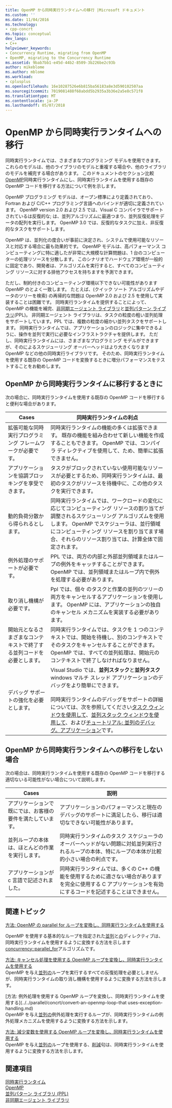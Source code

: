 ```yaml
---
title: OpenMP から同時実行ランタイムへの移行 |Microsoft ドキュメント
ms.custom: ''
ms.date: 11/04/2016
ms.technology:
- cpp-concrt
ms.topic: conceptual
dev_langs:
- C++
helpviewer_keywords:
- Concurrency Runtime, migrating from OpenMP
- OpenMP, migrating to the Concurrency Runtime
ms.assetid: 9bab7bb1-e45d-44b2-8509-3b226be2c93b
author: mikeblome
ms.author: mblome
ms.workload:
- cplusplus
ms.openlocfilehash: 16e10287526e6b815ba56183a8e3d590102507aa
ms.sourcegitcommit: 7019081488f68abdd5b2935a3b36e2a5e8c571f8
ms.translationtype: MT
ms.contentlocale: ja-JP
ms.lasthandoff: 05/07/2018
---
```

# <a name="migrating-from-openmp-to-the-concurrency-runtime"></a>OpenMP から同時実行ランタイムへの移行
同時実行ランタイムでは、さまざまなプログラミング モデルを使用できます。 これらのモデルは、他のライブラリのモデルと重複する場合や、他のライブラリのモデルを補完する場合があります。 このドキュメントのセクション比較[OpenMP](../../parallel/concrt/comparing-the-concurrency-runtime-to-other-concurrency-models.md#openmp)同時実行ランタイムにし、同時実行ランタイムを使用する既存の OpenMP コードを移行する方法について例を示します。  
  
 OpenMP プログラミング モデルは、オープン標準により定義されており、Fortran および C/C++ プログラミング言語へのバインドが適切に定義されています。 OpenMP version 2.0 および 2.5 では、Visual C コンパイラでサポートされているは反復的な; は、並列アルゴリズムに最適つまり、並列反復処理をデータの配列を実行します。 OpenMP 3.0 では、反復的なタスクに加え、非反復的なタスクをサポートします。  
  
 OpenMP は、並列化の度合いが事前に決定され、システムで使用可能なリソースと対応する場合に最も効果的です。 OpenMP モデルは、高パフォーマンス コンピューティングに特に適したが非常に大規模な計算問題は、1 台のコンピューターの処理リソースを分散します。 このシナリオでハードウェア環境が一般的に固定であり、開発者は、アルゴリズムを実行すると、すべてのコンピューティング リソースに対する排他アクセスを持ちますを予測できます。  
  
 ただし、制約付きのコンピューティング環境以下できない可能性があります OpenMP のとよく一致します。 たとえば、(クイック ソート アルゴリズムやデータのツリーを検索) の再帰的な問題は OpenMP 2.0 および 2.5 を使用して実装することは困難です。 同時実行ランタイムを提供することによって、OpenMP の機能を補完、[非同期エージェント ライブラリ](../../parallel/concrt/asynchronous-agents-library.md)と[並列パターン ライブラリ](../../parallel/concrt/parallel-patterns-library-ppl.md)(PPL)。 非同期エージェント ライブラリは、タスクの粒度の粗い並列処理をサポートしています。PPL では、複数の粒度の細かい並列タスクをサポートします。 同時実行ランタイムでは、アプリケーションのロジックに集中できるように、操作を並列で実行に必要なインフラストラクチャを提供します。 ただし、同時実行ランタイムには、さまざまなプログラミング モデルができますが、そのによるスケジューリング オーバーヘッドはより大きくなります OpenMP などの他の同時実行ライブラリです。 そのため、同時実行ランタイムを使用する既存の OpenMP コードを変換するときに増分パフォーマンスをテストすることをお勧めします。  
  
## <a name="when-to-migrate-from-openmp-to-the-concurrency-runtime"></a>OpenMP から同時実行ランタイムに移行するときに  
 次の場合に、同時実行ランタイムを使用する既存の OpenMP コードを移行すると便利な場合があります。  
  
|Cases|同時実行ランタイムの利点|  
|-----------|-------------------------------------------|  
|拡張可能な同時実行プログラミング フレームワークが必要です。|同時実行ランタイムの機能の多くは拡張できます。 既存の機能を組み合わせて新しい機能を作成することもできます。 OpenMP では、コンパイラ ディレクティブを使用して、ため、簡単に拡張できません。|  
|アプリケーションを協調ブロッキングを享受できます。|タスクがブロックされていない使用可能なリソースが必要とするため、同時実行ランタイムは、最初のタスクがリソースを待機中に、この他のタスクを実行できます。|  
|動的負荷分散から得られるとします。|同時実行ランタイムでは、ワークロードの変化に応じてコンピューティング リソースの割り当てが調整されるスケジューリング アルゴリズムを使用します。 OpenMP でスケジューラは、並行領域にコンピューティング リソースを割り当てます場合、それらのリソース割り当ては、計算全体で固定されます。|  
|例外処理のサポートが必要です。|PPL では、両方の内部と外部並列領域またはループの例外をキャッチすることができます。 OpenMP では、並列領域またはループ内で例外を処理する必要があります。|  
|取り消し機構が必要です。|Ppl では、個々 のタスクと作業の並列のツリーの両方をキャンセルするアプリケーションを使用します。 OpenMP には、アプリケーションの独自のキャンセル メカニズムを実装する必要があります。|  
|開始元となるさまざまなコンテキストで終了する並列コードを必要とします。|同時実行ランタイムでは、タスクを 1 つのコンテキストでは、開始を待機し、別のコンテキストでそのタスクをキャンセルすることができます。 OpenMP では、すべての並列処理は、開始元のコンテキストで終了しなければなりません。|  
|デバッグ サポートの強化を必要とします。|Visual Studio では、**並列スタック**と**並列タスク**windows マルチ スレッド アプリケーションのデバッグをより簡単にできます。<br /><br /> 同時実行ランタイムのデバッグをサポートの詳細については、次を参照してください[タスク ウィンドウを使用して](/visualstudio/debugger/using-the-tasks-window)、[並列スタック ウィンドウを使用して](/visualstudio/debugger/using-the-parallel-stacks-window)、および[チュートリアル: 並列のデバッグ。アプリケーション](/visualstudio/debugger/walkthrough-debugging-a-parallel-application)です。|  
  
## <a name="when-not-to-migrate-from-openmp-to-the-concurrency-runtime"></a>OpenMP から同時実行ランタイムへの移行をしない場合  
 次の場合は、同時実行ランタイムを使用する既存の OpenMP コードを移行する適切ないる可能性がない場合について説明します。  
  
|Cases|説明|  
|-----------|-----------------|  
|アプリケーションで既にでは、お客様の要件を満たしています。|アプリケーションのパフォーマンスと現在のデバッグのサポートに満足したら、移行は適切なできない可能性があります。|  
|並列ループの本体は、ほとんどの作業を実行します。|同時実行ランタイムのタスク スケジューラのオーバーヘッドがない問題に対処並列実行されるループの本体、特にループの本体が比較的小さい場合の利点です。|  
|アプリケーションが c 言語で記述されました。|同時実行ランタイムでは、多くの C++ の機能を使用するために適さない場合がありますを完全に使用する C アプリケーションを有効にするコードを記述することはできません。|  
  
## <a name="related-topics"></a>関連トピック  
 [方法: OpenMP の parallel for ループを変換し、同時実行ランタイムを使用する](../../parallel/concrt/how-to-convert-an-openmp-parallel-for-loop-to-use-the-concurrency-runtime.md)  

 OpenMP を使用する基本的なループを指定された[並列](../../parallel/concrt/how-to-use-parallel-invoke-to-write-a-parallel-sort-routine.md#parallel)と[の](../../parallel/openmp/reference/for-openmp.md)ディレクティブは、同時実行ランタイムを使用するように変換する方法を示します[concurrency::parallel_for](reference/concurrency-namespace-functions.md#parallel_for)アルゴリズムです。  

  
 [方法: キャンセル処理を使用する OpenMP ループを変換し、同時実行ランタイムを使用する](../../parallel/concrt/convert-an-openmp-loop-that-uses-cancellation.md)  
 OpenMP を与え[並列](../../parallel/concrt/how-to-use-parallel-invoke-to-write-a-parallel-sort-routine.md#parallel)[の](../../parallel/openmp/reference/for-openmp.md)ループを実行するすべての反復処理を必要としませんが、同時実行ランタイムの取り消し機構を使用するように変換する方法を示します。  
  
 [方法: 例外処理を使用する OpenMP ループを変換し、同時実行ランタイムを使用する](../../parallel/concrt/convert-an-openmp-loop-that uses-exception-handling.md)  
 OpenMP を与え[並列](../../parallel/concrt/how-to-use-parallel-invoke-to-write-a-parallel-sort-routine.md#parallel)[の](../../parallel/openmp/reference/for-openmp.md)例外処理を実行するループが、同時実行ランタイムの例外処理メカニズムを使用するように変換する方法を示します。  
  
 [方法: 減少変数を使用する OpenMP ループを変換し、同時実行ランタイムを使用する](../../parallel/concrt/convert-an-openmp-loop-that-uses-a-reduction-variable.md)  
 OpenMP を与え[並列](../../parallel/concrt/how-to-use-parallel-invoke-to-write-a-parallel-sort-routine.md#parallel)[の](../../parallel/openmp/reference/for-openmp.md)ループを使用する、[削減](../../parallel/openmp/reference/reduction.md)句は、同時実行ランタイムを使用するように変換する方法を示します。  
  
## <a name="see-also"></a>関連項目  
 [同時実行ランタイム](../../parallel/concrt/concurrency-runtime.md)   
 [OpenMP](../../parallel/concrt/comparing-the-concurrency-runtime-to-other-concurrency-models.md#openmp)   
 [並列パターン ライブラリ (PPL)](../../parallel/concrt/parallel-patterns-library-ppl.md)   
 [非同期エージェント ライブラリ](../../parallel/concrt/asynchronous-agents-library.md)

